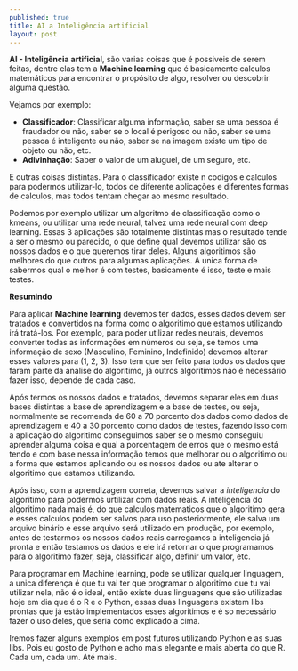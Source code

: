 ```yaml
---
published: true
title: AI a Inteligência artificial
layout: post
---
```


**AI - Inteligência artificial**, são varias coisas que é possiveis de serem feitas, dentre elas tem a **Machine learning** que é basicamente calculos matemáticos para encontrar o propósito de algo, resolver ou descobrir alguma questão.

Vejamos por exemplo:
 - **Classificador**: Classificar alguma informação, saber se uma pessoa é fraudador ou não, saber se o local é perigoso ou não, saber se uma pessoa é inteligente ou não, saber se na imagem existe um tipo de objeto ou não, etc.
 - **Adivinhação**: Saber o valor de um aluguel, de um seguro, etc.

E outras coisas distintas. Para o classificador existe n codigos e calculos para podermos utilizar-lo, todos de diferente aplicações e diferentes formas de calculos, mas todos tentam chegar ao mesmo resultado.

Podemos por exemplo utilizar um algoritmo de classificação como o kmeans, ou utilizar uma rede neural, talvez uma rede neural com deep learning. Essas 3 aplicações são totalmente distintas mas o resultado tende a ser o mesmo ou parecido, o que define qual devemos utilizar são os nossos dados e o que queremos tirar deles. Alguns algoritimos são melhores do que outros para algumas aplicações. A unica forma de sabermos qual o melhor é com testes, basicamente é isso, teste e mais testes.

**Resumindo**

Para aplicar **Machine learning** devemos ter dados, esses dados devem ser tratados e convertidos na forma como o algoritimo que estamos utilizando irá tratá-los. Por exemplo, para poder utilizar redes neurais, devemos converter todas as informações em números ou seja, se temos uma informação de sexo (Masculino, Feminino, Indefinido) devemos alterar esses valores para (1, 2, 3). Isso tem que ser feito para todos os dados que faram parte da analise do algoritimo, já outros algoritimos não é necessário fazer isso, depende de cada caso.

Após termos os nossos dados e tratados, devemos separar eles em duas bases distintas a base de aprendizagem e a base de testes, ou seja, normalmente se recomenda de 60 a 70 porcento dos dados como dados de aprendizagem e 40 a 30 porcento como dados de testes, fazendo isso com a aplicação do algoritimo conseguimos saber se o mesmo conseguiu aprender alguma coisa e qual a porcentagem de erros que o mesmo está tendo e com base nessa informação temos que melhorar ou o algoritimo ou a forma que estamos aplicando ou os nossos dados ou ate alterar o algoritimo que estamos utilizando.

Após isso, com a aprendizagem correta, devemos salvar a *inteligencia* do algoritimo para podermos urtilizar com dados reais. A inteligencia do algoritimo nada mais é, do que calculos matematicos que o algoritimo gera e esses calculos podem ser salvos para uso posteriormente, ele salva um arquivo binário e esse arquivo será utilizado em produção, por exemplo, antes de testarmos os nossos dados reais carregamos a inteligencia já pronta e então testamos os dados e ele irá retornar o que programamos para o algoritimo fazer, seja, classificar algo, definir um valor, etc.

Para programar em Machine learning, pode se utilizar qualquer linguagem, a unica diferença é que tu vai ter que programar o algoritimo que tu vai utilizar nela, não é o ideal, então existe duas linguagens que são utilizadas hoje em dia que é o R e o Python, essas duas linguagens existem libs prontas que já estão implementados esses algoritimos e é so necessário fazer o uso deles, que seria como explicado a cima.

Iremos fazer alguns exemplos em post futuros utilizando Python e as suas libs. Pois eu gosto de Python e acho mais elegante e mais aberta do que R. Cada um, cada um. Até mais.
